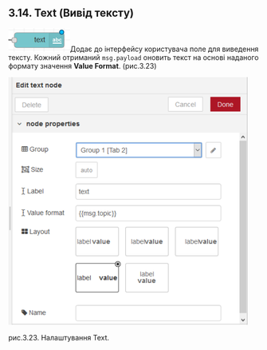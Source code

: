 ## 3.14. Text (Вивід тексту)

![img](media/text.png)Додає до інтерфейсу користувача поле для виведення тексту.
 Кожний отриманий `msg.payload` оновить текст на основі наданого формату значення **Value Format**. (рис.3.23)

![img](media/3_23.png)

рис.3.23. Налаштування Text.

 